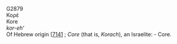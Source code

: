<body>
  <p>G2879<br>  Κορέ  <br> Kore  <br><i>kor-eh‘ </i><br>Of Hebrew origin [<a href="h7141.htm">7141</a> ; <i>Core</i> (that is, <i>Korach</i>), an Israelite: - Core.<br></p>
 </body>